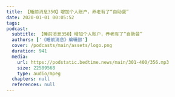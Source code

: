 ```yaml
---
title: 【睡前消息350】增加个人账户，养老有了“自助餐”
date: 2020-01-01 00:05:52
tags:
podcast:
  subtitle: 【睡前消息350】增加个人账户，养老有了“自助餐”
  authors: ['《睡前消息》编辑部']
  cover: /podcasts/main/assets/logo.png
  duration: 941
  media:
    url: https://podstatic.bedtime.news/main/301-400/356.mp3
    size: 22589568
    type: audio/mpeg
  chapters: null
  references: null
---
```

